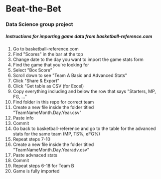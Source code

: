 # Beat-the-Bet
### Data Science group project

##### Instructions for importing game data from basketball-reference.com 
1. Go to basketball-reference.com
2. Find "Scores" in the bar at the top
3. Change date to the day you want to import the game stats form
4. Find the game that you're looking for
5. Select "Box Score"
6. Scroll down to see "Team A Basic and Advanced Stats"
7. Click "Share & Export"
8. Click "Get table as CSV (for Excel)
9. Copy everything including and below the row that says "Starters, MP, FG, ..."
10. Find folder in this repo for correct team
11. Create a new file inside the folder titled "TeamNameMonth.Day.Year.csv"
12. Paste info
13. Commit
14. Go back to basketball-reference and go to the table for the advanced stats for the same team (MP, TS%, eFG%)
15. Repeat steps 7-10
16. Create a new file inside the folder titled "TeamNameMonth.Day.Yearadv.csv"
17. Paste advnaced stats
18. Commit
19. Repeat steps 6-18 for Team B
20. Game is fully imported
